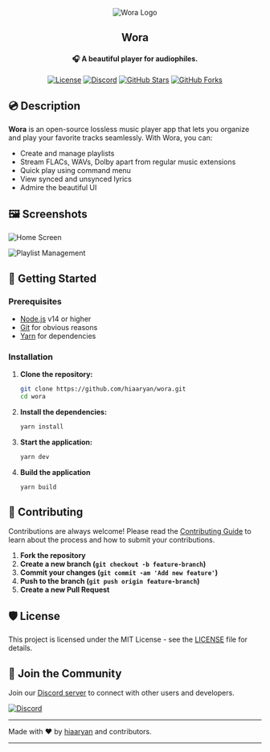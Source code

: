 <p align="center">
  <img src="https://github.com/hiaaryan/wora/blob/main/renderer/public/assets/Github.png?raw=true" alt="Wora Logo" />
</p>

<h2 align="center">Wora</h2>
<h4 align="center">🎧 A beautiful player for audiophiles.</h4>

<p align="center">
  <a href="LICENSE"><img src="https://img.shields.io/github/license/hiaaryan/wora" alt="License"></a>
  <a href="https://discord.gg/SYEByd72b2"><img src="https://dcbadge.limes.pink/api/server/https://discord.gg/SYEByd7Zb2?style=flat" alt="Discord"></a>
  <a href="https://github.com/hiaaryan/wora/stargazers"><img src="https://img.shields.io/github/stars/hiaaryan/wora?style=flta" alt="GitHub Stars"></a>
  <a href="https://github.com/hiaaryan/wora/network"><img src="https://img.shields.io/github/forks/hiaaryan/wora?style=flat" alt="GitHub Forks"></a>
</p>

## 💿 **Description**

**Wora** is an open-source lossless music player app that lets you organize and play your favorite tracks seamlessly. With Wora, you can:

- Create and manage playlists
- Stream FLACs, WAVs, Dolby apart from regular music extensions
- Quick play using command menu
- View synced and unsynced lyrics
- Admire the beautiful UI

## 🖼️ **Screenshots**

![Home Screen](https://via.placeholder.com/800x400)

![Playlist Management](https://via.placeholder.com/800x400)

## 🚀 **Getting Started**

### Prerequisites

- [Node.js](https://nodejs.org/) v14 or higher
- [Git](https://git-scm.com/) for obvious reasons
- [Yarn](https://yarnpkg.com/) for dependencies

### Installation

1. **Clone the repository:**

    ```sh
    git clone https://github.com/hiaaryan/wora.git
    cd wora
    ```

2. **Install the dependencies:**

    ```sh
    yarn install
    ```

4. **Start the application:**

    ```sh
    yarn dev
    ```

5. **Build the application**

    ```sh
    yarn build
    ```

## 🤝 **Contributing**

Contributions are always welcome! Please read the [Contributing Guide](CONTRIBUTING.md) to learn about the process and how to submit your contributions.

1. **Fork the repository**
2. **Create a new branch (`git checkout -b feature-branch`)**
3. **Commit your changes (`git commit -am 'Add new feature'`)**
4. **Push to the branch (`git push origin feature-branch`)**
5. **Create a new Pull Request**

## 🛡️ **License**

This project is licensed under the MIT License - see the [LICENSE](LICENSE) file for details.

## 💬 **Join the Community**

Join our [Discord server](https://discord.gg/SYEByd72b2/) to connect with other users and developers.

<a href="https://discord.gg/SYEByd72b2"><img src="https://dcbadge.limes.pink/api/server/https://discord.gg/SYEByd7Zb2?style=flat" alt="Discord"></a>

---

Made with ❤️ by [hiaaryan](https://github.com/hiaaryan) and contributors.

---
